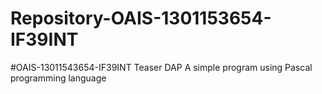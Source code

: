 # Repository-OAIS-1301153654-IF39INT
#OAIS-13011543654-IF39INT
Teaser DAP
A simple program using Pascal programming language
